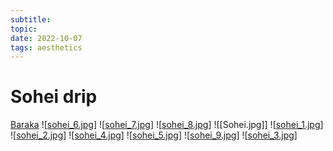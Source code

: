 ```yaml
---
subtitle:
topic:
date: 2022-10-07
tags: aesthetics
---
```

# Sohei drip

[Baraka](https://www.youtube.com/watch?v=CGLMerMdWkE)
![[sohei_6.jpg]]
![[sohei_7.jpg]]
![[sohei_8.jpg]]
![[Sohei.jpg]]
![[sohei_1.jpg]]
![[sohei_2.jpg]]
![[sohei_4.jpg]]
![[sohei_5.jpg]]
![[sohei_9.jpg]]
![[sohei_3.jpg]]

[//begin]: # "Autogenerated link references for markdown compatibility"
[sohei_6.jpg]: ../images/sohei_6.jpg "sohei_6.jpg"
[sohei_7.jpg]: ../images/sohei_7.jpg "sohei_7.jpg"
[sohei_8.jpg]: ../images/sohei_8.jpg "sohei_8.jpg"
[sohei_1.jpg]: ../images/sohei_1.jpg "sohei_1.jpg"
[sohei_2.jpg]: ../images/sohei_2.jpg "sohei_2.jpg"
[sohei_4.jpg]: ../images/sohei_4.jpg "sohei_4.jpg"
[sohei_5.jpg]: ../images/sohei_5.jpg "sohei_5.jpg"
[sohei_9.jpg]: ../images/sohei_9.jpg "sohei_9.jpg"
[sohei_3.jpg]: ../images/sohei_3.jpg "sohei_3.jpg"
[//end]: # "Autogenerated link references"